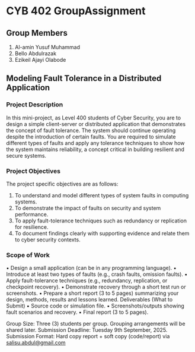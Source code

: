 # CYB 402 GroupAssignment

## Group Members

1. Al-amin Yusuf Muhammad
2. Bello Abdulrazak
3. Ezikeil Ajayi Olabode

## Modeling Fault Tolerance in a Distributed Application

### Project Description

In this mini-project, as Level 400 students of Cyber Security, you are to design a simple
client-server or distributed application that demonstrates the concept of fault tolerance.
The system should continue operating despite the introduction of certain faults.
You are required to simulate different types of faults and apply any tolerance techniques
to show how the system maintains reliability, a concept critical in building resilient and
secure systems.

### Project Objectives

The project specific objectives are as follows:

1. To understand and model different types of system faults in computing systems.
2. To demonstrate the impact of faults on security and system performance.
3. To apply fault-tolerance techniques such as redundancy or replication for
resilience.
4. To document findings clearly with supporting evidence and relate them to cyber
security contexts.

### Scope of Work

▪ Design a small application (can be in any programming language).
▪ Introduce at least two types of faults (e.g., crash faults, omission faults).
▪ Apply fault-tolerance techniques (e.g., redundancy, replication, or checkpoint
recovery).
▪ Demonstrate recovery through a short test run or screenshots.
▪ Prepare a short report (3 to 5 pages) summarizing your design, methods, results
and lessons learned.
Deliverables (What to Submit)
▪ Source code or simulation file.
▪ Screenshots/outputs showing fault scenarios and recovery.
▪ Final report (3 to 5 pages).

Group Size: Three (3) students per group. Grouping arrangements will be shared later.
Submission Deadline: Tuesday 9th September, 2025.
Submission Format: Hard copy report + soft copy (code/report) via
salisu.abdul@gmail.com
